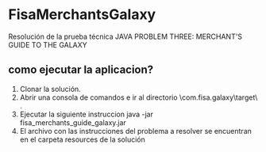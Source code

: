 # FisaMerchantsGalaxy
Resolución de la prueba técnica JAVA PROBLEM THREE: MERCHANT'S GUIDE TO THE GALAXY

## como ejecutar la aplicacion?
1. Clonar la solución.
2. Abrir una consola de comandos e ir al directorio \com.fisa.galaxy\target\ .
3. Ejecutar la siguiente instruccion java -jar fisa_merchants_guide_galaxy.jar
4. El archivo con las instrucciones del problema a resolver se encuentran en el carpeta resources de la solución
